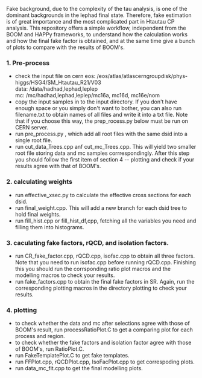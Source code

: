 Fake background, due to the complexity of the tau analysis, is one of the dominant backgrounds in the lephad final state. Therefore, fake estimation is of great importance and the most complicated part in Htautau CP analysis. This repository offers a simple workflow, independent from the BOOM and HAPPy frameworks, to understand how the calculation works and how the final fake factor is obtained, and at the same time give a bunch of plots to compare with the results of BOOM's.

### 1. Pre-process
- check the input file on cern eos: /eos/atlas/atlascerngroupdisk/phys-higgs/HSG4/SM_Htautau_R21/V03<br>
    data: /data/hadhad,lephad,leplep<br>
    mc: /mc/hadhad,lephad,leplep/mc16a, mc16d, mc16e/nom<br>
- copy the input samples in to the input directory. If you don't have enough space or you simply don't want to bother, you can also run filename.txt to obtain names of all files and write it into a txt file. Note that if you choose this way, the prep_rocess.py below must be run on CERN server.
- run pre_process.py , which add all root files with the same dsid into a single root file.
- run cut_data_Trees.cpp anf cut_mc_Trees.cpp. This will yield two smaller root file storing data and mc samples corrrespondingly. After this step you should follow the first item of section 4 -- plotting and check if your results agree with that of BOOM's.

### 2. calculating weights
- run effective_xsec.py to calculate the effective cross sections for each dsid.
- run final_weight.cpp. This will add a new branch for each dsid tree to hold final weights.
- run fill_hist.cpp or fill_hist_df,cpp, fetching all the variables you need and filling them into histograms.

### 3. caculating fake factors, rQCD, and isolation factors.
- run CR_fake_factor.cpp, rQCD.cpp, isofac.cpp to obtain all three factors. Note that you need to run isofac.cpp before running rQCD.cpp. Finishing this you should run the corrsponding ratio plot macros and the modelling macros to check your results.
- run fake_factors.cpp to obtain the final fake factors in SR. Again, run the corresponding plotting macros in the directory plotting to check your results.

### 4. plotting
- to check whether the data and mc after selections agree with those of BOOM's result, run processRatioPlot.C to get a comparing plot for each process and region.
- to check whether the fake factors and isolation factor agree with those of BOOM's, run RatioPlot.C.
- run FakeTemplatePlot.C to get fake templates.
- run FFPlot.cpp, rQCDPlot.cpp, IsoFacPlot.cpp to get correspoding plots.
- run data_mc_fit.cpp to get the final modelling plots.   